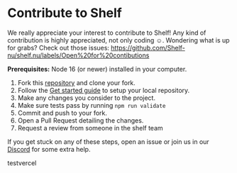 # Contribute to Shelf

We really appreciate your interest to contribute to Shelf! Any kind of contribution is highly appreciated, not only coding ☺️.
Wondering what is up for grabs? Check out those issues: https://github.com/Shelf-nu/shelf.nu/labels/Open%20for%20contibutions

**Prerequisites:** Node 16 (or newer) installed in your computer.

1. Fork this [repository](https://github.com/Shelf-nu/shelf.nu) and clone your fork.
2. Follow the [Get started guide](https://docs.shelf.nu/local-development) to setup your local repository.
3. Make any changes you consider to the project.
4. Make sure tests pass by running `npm run validate`
5. Commit and push to your fork.
6. Open a Pull Request detailing the changes.
7. Request a review from someone in the shelf team

If you get stuck on any of these steps, open an issue or join us in our [Discord](https://discord.gg/8he9W7aTJu) for some extra help.


testvercel
